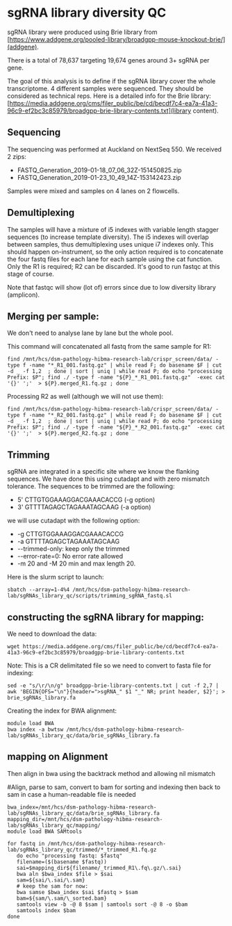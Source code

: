 # sgRNA library diversity QC

sgRNA library were produced using Brie library from [https://www.addgene.org/pooled-library/broadgpp-mouse-knockout-brie/](addgene).

There is a total of 78,637 targeting 19,674 genes around 3+ sgRNA per gene. 

The goal of this analysis is to define if the sgRNA library cover the whole transcriptome.
4 different samples were sequenced. They should be considered as technical reps.
Here is a detailed info for the Brie library: [https://media.addgene.org/cms/filer_public/be/cd/becdf7c4-ea7a-41a3-96c9-ef2bc3c85979/broadgpp-brie-library-contents.txt](library content).
## Sequencing 

The sequencing was performed at Auckland on NextSeq 550. We received 2 zips:
  
  * FASTQ_Generation_2019-01-18_07_06_32Z-151450825.zip
  * FASTQ_Generation_2019-01-23_10_49_14Z-153142423.zip

Samples were mixed and samples on 4 lanes on 2 flowcells.


## Demultiplexing

The samples will have a mixture of i5 indexes with variable length stagger sequences (to increase template diversity). The i5 indexes will overlap between samples, thus demultiplexing uses unique i7 indexes only. This should happen on-instrument, so the only action required is to concatenate the four fastq files for each lane for each sample using the cat function. Only the R1 is required; R2 can be discarded. It's good to run fastqc at this stage of course.

Note that fastqc will show (lot of) errors since due to  low diversity library (amplicon).

## Merging per sample:

We don't need to analyse lane by lane but the whole pool.

This command will concatenated all fastq from the same sample for R1:

```
find /mnt/hcs/dsm-pathology-hibma-research-lab/crispr_screen/data/ -type f -name "*_R1_001.fastq.gz" | while read F; do basename $F | cut -d _ -f 1,2  ; done | sort | uniq | while read P; do echo "processing Prefix: $P"; find ./ -type f -name "${P}_*_R1_001.fastq.gz"  -exec cat '{}' ';'  > ${P}.merged_R1.fq.gz ; done

```

Processing R2 as well (although we will not use them):

```
find /mnt/hcs/dsm-pathology-hibma-research-lab/crispr_screen/data/ -type f -name "*_R2_001.fastq.gz" | while read F; do basename $F | cut -d _ -f 1,2  ; done | sort | uniq | while read P; do echo "processing Prefix: $P"; find ./ -type f -name "${P}_*_R2_001.fastq.gz"  -exec cat '{}' ';'  > ${P}.merged_R2.fq.gz ; done

```


## Trimming

sgRNA are integrated in a specific site where we know the flanking sequences.
We have done this using cutadapt and with zero mismatch tolerance.
The sequences to be trimmed are the following:

  * 5' CTTGTGGAAAGGACGAAACACCG (-g option)
  * 3' GTTTTAGAGCTAGAAATAGCAAG (-a option)

we will use cutadapt with the following option:

  * -g CTTGTGGAAAGGACGAAACACCG
  * -a GTTTTAGAGCTAGAAATAGCAAG
  * --trimmed-only: keep only the trimmed
  * --error-rate=0: No error rate allowed
  * -m 20 and -M 20 min and max length 20.

Here is the slurm script to launch:

```
sbatch --array=1-4%4 /mnt/hcs/dsm-pathology-hibma-research-lab/sgRNAs_library_qc/scripts/trimming_sgRNA_fastq.sl

```


## constructing the sgRNA library for mapping:

We need to download the data:

```
wget https://media.addgene.org/cms/filer_public/be/cd/becdf7c4-ea7a-41a3-96c9-ef2bc3c85979/broadgpp-brie-library-contents.txt

```
Note: This is a CR delimitated file so we need to convert to fasta file for indexing:

```
sed -e "s/\r/\n/g" broadgpp-brie-library-contents.txt | cut -f 2,7 | awk 'BEGIN{OFS="\n"}{header=">sgRNA_" $1 "_" NR; print header, $2}'; > brie_sgRNAs_library.fa

```
Creating the index for BWA alignment:

```
module load BWA
bwa index -a bwtsw /mnt/hcs/dsm-pathology-hibma-research-lab/sgRNAs_library_qc/data/brie_sgRNAs_library.fa

```

## mapping on Alignment

Then align in bwa using the backtrack method and allowing nil mismatch


#Align, parse to sam, convert to bam for sorting and indexing then back to sam in case a human-readable file is needed

```
bwa_index=/mnt/hcs/dsm-pathology-hibma-research-lab/sgRNAs_library_qc/data/brie_sgRNAs_library.fa
mapping_dir=/mnt/hcs/dsm-pathology-hibma-research-lab/sgRNAs_library_qc/mapping/
module load BWA SAMtools

for fastq in /mnt/hcs/dsm-pathology-hibma-research-lab/sgRNAs_library_qc/trimmed/*_trimmed_R1.fq.gz 
   do echo "processing fastq: $fastq"
   filename=($(basename $fastq))
   sai=$mapping_dir${filename/_trimmed_R1\.fq\.gz/\.sai} 
   bwa aln $bwa_index $file > $sai
   sam=${sai/\.sai/\.sam}
   # keep the sam for now:
   bwa samse $bwa_index $sai $fastq > $sam
   bam=${sam/\.sam/\_sorted.bam}
   samtools view -b -@ 8 $sam | samtools sort -@ 8 -o $bam
   samtools index $bam
done
```


